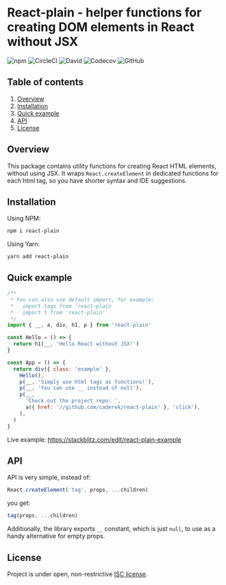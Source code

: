# React-plain - helper functions for creating DOM elements in React without JSX

![npm](https://img.shields.io/npm/v/react-plain)
![CircleCI](https://img.shields.io/circleci/build/github/caderek/react-plain)
![David](https://img.shields.io/david/caderek/react-plain)
![Codecov](https://img.shields.io/codecov/c/github/caderek/react-plain)
![GitHub](https://img.shields.io/github/license/caderek/react-plain)

## Table of contents

1. [Overview](#overview)
2. [Installation](#installation)
3. [Quick example](#quick-example)
4. [API](#api)
5. [License](#license)

<a id='overview'></a>

## Overview

This package contains utility functions for creating React HTML elements, without using JSX. It wraps `React.createElement` in dedicated functions for each html tag, so you have shorter syntax and IDE suggestions.

<a id='installation'></a>

## Installation

Using NPM:

```sh
npm i react-plain
```

Using Yarn:

```
yarn add react-plain
```

<a id='quick-example'></a>

## Quick example

```js
/**
 * You can also use default import, for example:
 *   import tags from 'react-plain
 *   import t from 'react-plain'
 */
import { __, a, div, h1, p } from 'react-plain'

const Hello = () => {
  return h1(__, 'Hello React without JSX!')
}

const App = () => {
  return div({ class: 'example' },
    Hello(),
    p(__, 'Simply use html tags as functions!'),
    p(__, 'You can use __ instead of null'),
    p(__,
      'Check out the project repo: ',
      a({ href: '//github.com/caderek/react-plain' }, 'click'),
    ),
  )
}
```

Live example: https://stackblitz.com/edit/react-plain-example

<a id='api'></a>

## API

API is very simple, instead of:

```js
React.createElement('tag', props, ...children)
```

you get:

```js
tag(props, ...children)
```

Additionally, the library exports `__` constant, which is just `null`, to use as a handy alternative for empty props.


<a id="license"></a>

## License

Project is under open, non-restrictive [ISC license](LICENSE).
